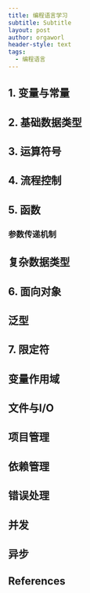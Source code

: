 ```yaml
---
title: 编程语言学习
subtitle: Subtitle
layout: post
author: orgaworl
header-style: text
tags:
  - 编程语言
---
```


## 1. 变量与常量

## 2. 基础数据类型

## 3. 运算符号

## 4. 流程控制

## 5. 函数

### 参数传递机制

## 复杂数据类型
## 6. 面向对象

## 泛型


## 7. 限定符

## 变量作用域

## 文件与I/O

## 项目管理

## 依赖管理

## 错误处理

## 并发

## 异步



## References

